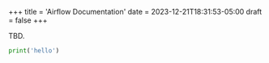 +++
title = 'Airflow Documentation'
date = 2023-12-21T18:31:53-05:00
draft = false
+++

TBD.

```python
print('hello')
```


